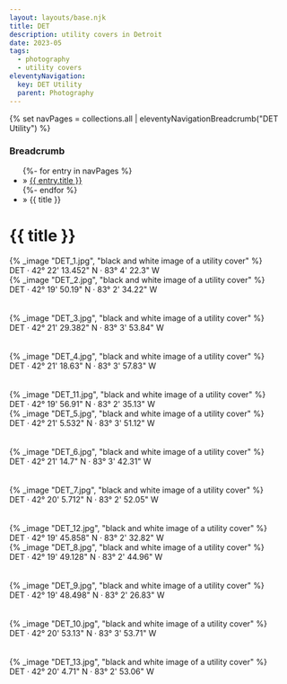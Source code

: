 ```yaml
---
layout: layouts/base.njk
title: DET
description: utility covers in Detroit
date: 2023-05
tags:
  - photography
  - utility covers
eleventyNavigation:
  key: DET Utility
  parent: Photography
---
```

{% set navPages = collections.all | eleventyNavigationBreadcrumb("DET Utility") %}
<div class="breadcrumb">
    <h3 class="visually-hidden">Breadcrumb</h3>
	<ul class="nav">
            {%- for entry in navPages %}
		<li class="nav-item"{% if entry.url == page.url %} class="active-breadcrumb"{% endif %}> » <a href="{{ entry.url }}">{{ entry.title }}</a></li>
  	    	{%- endfor %}
	    <li class="nav-item"><active-breadcrumb>» {{ title }}</active-breadcrumb></li>
	</ul>
</div>
<div class="container">
	<div class="row"></div>
	<div class="row">
		<div class="col">
			<h1>{{ title }}</h1>
		</div>
		<div class="col-1 col-1-md col-1-lg"></div>
		<div class="col">
			{% _image "DET_1.jpg", "black and white image of a utility cover" %}
			<figcaption>DET · 42° 22' 13.452" N · 83° 4' 22.3" W</figcaption>
		</div>
		<div class="col-1 col-1-md col-1-lg"></div>
		</div>
	<div class="row">
		<div class="col-1 col-1-md col-1-lg"></div>
		<div class="col">
			{% _image "DET_2.jpg", "black and white image of a utility cover" %}
			<figcaption>DET · 42° 19' 50.19" N · 83° 2' 34.22" W</figcaption>
			</br></br>
			{% _image "DET_3.jpg", "black and white image of a utility cover" %}
			<figcaption>DET · 42° 21' 29.382" N · 83° 3' 53.84" W</figcaption>
			</br></br>
			{% _image "DET_4.jpg", "black and white image of a utility cover" %}
			<figcaption>DET · 42° 21' 18.63" N · 83° 3' 57.83" W</figcaption>
			</br></br>
			{% _image "DET_11.jpg", "black and white image of a utility cover" %}
			<figcaption>DET · 42° 19' 56.91" N · 83° 2' 35.13" W</figcaption>
		</div>
		<div class="col">
			{% _image "DET_5.jpg", "black and white image of a utility cover" %}
			<figcaption>DET · 42° 21' 5.532" N · 83° 3' 51.12" W</figcaption>
			</br></br>
			{% _image "DET_6.jpg", "black and white image of a utility cover" %}
			<figcaption>DET · 42° 21' 14.7" N · 83° 3' 42.31" W</figcaption>
			</br></br>
			{% _image "DET_7.jpg", "black and white image of a utility cover" %}
			<figcaption>DET · 42° 20' 5.712" N · 83° 2' 52.05" W</figcaption>
			</br></br>
			{% _image "DET_12.jpg", "black and white image of a utility cover" %}
			<figcaption>DET · 42° 19' 45.858" N · 83° 2' 32.82" W</figcaption>
		</div>
		<div class="col">
			{% _image "DET_8.jpg", "black and white image of a utility cover" %}
			<figcaption>DET · 42° 19' 49.128" N · 83° 2' 44.96" W</figcaption>
			</br></br>
			{% _image "DET_9.jpg", "black and white image of a utility cover" %}
			<figcaption>DET · 42° 19' 48.498" N · 83° 2' 26.83" W</figcaption>
			</br></br>
			{% _image "DET_10.jpg", "black and white image of a utility cover" %}
			<figcaption>DET · 42° 20' 53.13" N · 83° 3' 53.71" W</figcaption>
			</br></br>
			{% _image "DET_13.jpg", "black and white image of a utility cover" %}
			<figcaption>DET · 42° 20' 4.71" N · 83° 2' 53.06" W</figcaption>
		</div>
		<div class="col-1 col-1-md col-1-lg"></div>
	</div>
</div>